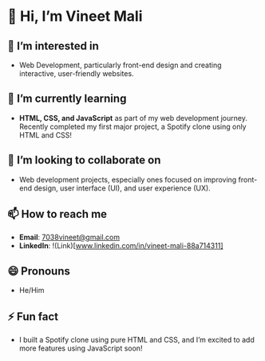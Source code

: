 # 👋 Hi, I’m Vineet Mali

## 👀 I’m interested in
- Web Development, particularly front-end design and creating interactive, user-friendly websites.
  
## 🌱 I’m currently learning
- **HTML, CSS, and JavaScript** as part of my web development journey. Recently completed my first major project, a Spotify clone using only HTML and CSS!

## 💞️ I’m looking to collaborate on
- Web development projects, especially ones focused on improving front-end design, user interface (UI), and user experience (UX).

## 📫 How to reach me
- **Email**: 7038vineet@gmail.com
- **LinkedIn**: !(Link)[www.linkedin.com/in/vineet-mali-88a714311]
  
## 😄 Pronouns
- He/Him

## ⚡ Fun fact
- I built a Spotify clone using pure HTML and CSS, and I’m excited to add more features using JavaScript soon!

<!---
48vineet/48vineet is a ✨ special ✨ repository because its `README.md` (this file) appears on your GitHub profile.
You can click the Preview link to take a look at your changes.
--->
